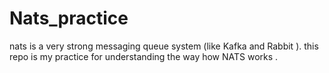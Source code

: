# Nats_practice

nats is a very strong messaging queue system (like Kafka and Rabbit ). 
this repo is my practice for understanding the way how NATS works . 
